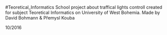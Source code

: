 #Teoretical_Informatics
School project about traffical lights controll created for subject Teoretical Informatics on University of West Bohemia. Made by David Bohmann & Přemysl Kouba

10/2016
